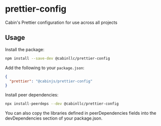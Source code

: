 # prettier-config
Cabin's Prettier configuration for use across all projects

## Usage

Install the package:

```bash
npm install --save-dev @cabinllc/prettier-config
```

Add the following to your `package.json`:

```json
{
  "prettier": "@cabinjs/prettier-config"
}
```

Install peer dependencies:

```bash
npx install-peerdeps --dev @cabinllc/prettier-config
```

You can also copy the libraries defined in peerDependencies fields into the devDependencies section of your package.json.